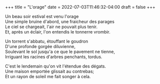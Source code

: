 +++
title = "L'orage"
date = 2022-07-03T11:46:32-04:00
draft = false
+++


Un beau soir estival est venu l'orage  
Une simple bruine d'abord, une fraicheur des parages  
Le ciel se chargeait, l'air ne pouvait plus tenir.  
Et, après un éclair, l'on entendis le tonnerre vrombir.

Un torrent s'abbatu, étouffant le goudron  
D'une profonde gorgée diluvienne,  
Soulevant le sol jusqu'a ce que le pavement ne tienne,  
Irriguant les racines d'arbres penchants, tordus.  

C'est le lendemain qu'on vit l'étendue des dégats.  
Une maison emportée glissait au contrebas;  
Et un rayon de soleil me fait songer à cela. 


